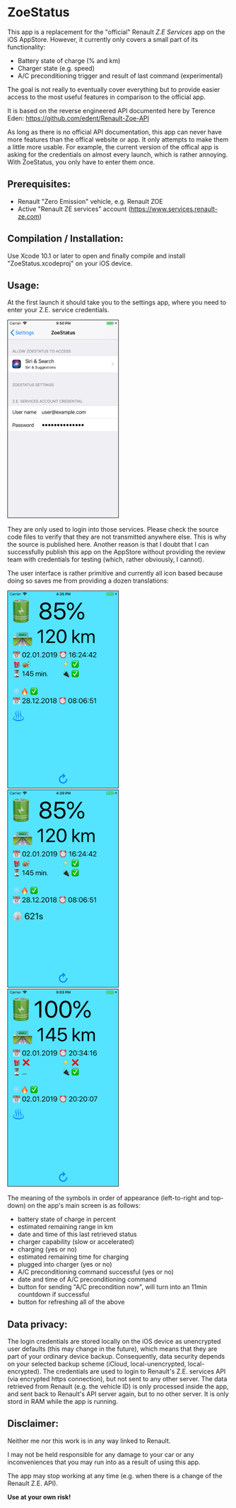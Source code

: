 # ZoeStatus

This app is a replacement for the "official" Renault *Z.E Services* app on the iOS AppStore. 
However, it currently only covers a small part of its functionality:

- Battery state of charge (% and km)
- Charger state (e.g. speed)
- A/C preconditioning trigger and result of last command (experimental)

The goal is not really to eventually cover everything but to provide easier access to the most useful features in comparison to the official app.


It is based on the reverse engineered API documented here by Terence Eden: https://github.com/edent/Renault-Zoe-API

As long as there is no official API documentation, this app can never have more features than the offical website or app. It only attempts to make them a little more usable. For example, the current version of the offical app is asking for the credentials on almost every launch, which is rather annoying. With ZoeStatus, you only have to enter them once.

## Prerequisites:

- Renault "Zero Emission" vehicle, e.g. Renault ZOE
- Active "Renault ZE services" account (https://www.services.renault-ze.com)

## Compilation / Installation:

Use Xcode 10.1 or later to open and finally compile and install "ZoeStatus.xcodeproj" on your iOS device.


## Usage:
At the first launch it should take you to the settings app, where you need to enter your Z.E. service credentials. 

<img src="./Screenshot_02.png" border="1" width="250">


They are only used to login into those services. Please check the source code files to verify that they are not transmitted anywhere else. This is why the source is published here. Another reason is that I doubt that I can successfully publish this app on the AppStore without providing the review team with credentials for testing (which, rather obviously, I cannot).

The user interface is rather primitive and currently all icon based because doing so saves me from providing a dozen translations:

<img src="./Screenshot_03.png" border="1" width="250">  <img src="./Screenshot_04.png" border="1" width="250"> <img src="./Screenshot_01.png" border="1" width="250">

The meaning of the symbols in order of appearance (left-to-right and top-down) on the app's main screen is as follows:

- battery state of charge in percent
- estimated remaining range in km
- date and time of this last retrieved status
- charger capability (slow or accelerated)
- charging (yes or no)
- estimated remaining time for charging
- plugged into charger (yes or no)
- A/C preconditioning command successful (yes or no)
- date and time of A/C preconditioning command
- button for sending "A/C precondition now", will turn into an 11min countdown if successful
- button for refreshing all of the above

## Data privacy:
The login credentials are stored locally on the iOS device as unencrypted user defaults (this may change in the future), which means that they are part of your ordinary device backup. Consequently, data security depends on your selected backup scheme (iCloud, local-unencrypted, local-encrypted).
The credentials are used to login to Renault's Z.E. services API (via encrypted https connection), but not sent to any other server. The data retrieved from Renault (e.g. the vehicle ID) is only processed inside the app, and sent back to Renault's API server again, but to no other server. It is only stord in RAM while the app is running.

## Disclaimer:

Neither me nor this work is in any way linked to Renault.

I may not be held responsible for any damage to your car or any inconveniences that you may run into as a result of using this app.

The app may stop working at any time (e.g. when there is a change of the Renault Z.E. API).

**Use at your own risk!**
